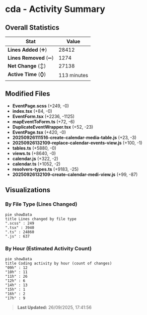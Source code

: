 # cda - Activity Summary 

## Overall Statistics

| Stat                   | Value                                                             |
| ---------------------- | ----------------------------------------------------------------- |
| **Lines Added** (➕)   | 28412                                          |
| **Lines Removed** (➖) | 1274                                        |
| **Net Change** (↕)    | 27138                |
| **Active Time** (⌚)   | 113 minutes |


## Modified Files
- **EventPage.scss** (+249, -0)
- **index.tsx** (+84, -0)
- **EventForm.tsx** (+2236, -1125)
- **mapEventToForm.ts** (+72, -6)
- **DuplicateEventWrapper.tsx** (+52, -23)
- **EventPage.tsx** (+420, -0)
- **20250926111516-create-calendar-media-table.js** (+23, -3)
- **20250926132109-replace-calendar-events-view.js** (+100, -1)
- **tables.ts** (+5880, -0)
- **views.ts** (+8640, -0)
- **calendar.js** (+322, -2)
- **calendar.ts** (+1052, -2)
- **resolvers-types.ts** (+9183, -25)
- **20250926132109-create-calendar-medi-view.js** (+99, -87)

## Visualizations

### By File Type (Lines Changed)

```mermaid
pie showData
title Lines changed by file type
".scss" : 249
".tsx" : 3940
".ts" : 24860
".js" : 637
```

### By Hour (Estimated Activity Count)

```mermaid
pie showData
title Coding activity by hour (count of changes)
"09h" : 12
"10h" : 11
"11h" : 26
"12h" : 6
"14h" : 13
"15h" : 1
"16h" : 2
"17h" : 9
```


> **Last Updated:** 26/09/2025, 17:41:56